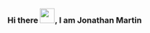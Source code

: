 ### Hi there <img src="https://encrypted-tbn0.gstatic.com/images?q=tbn:ANd9GcSEKukyAHPngIpxHd9yi1WhS5FF4fpxUmBtMutOXGKPcY5bYCCaFO6PcbSkf_ueu0wNvnk&usqp=CAU" width="30px">, I am Jonathan Martin

<!--
**JonathanMartin-gif/JonathanMartin-gif** is a ✨ _special_ ✨ repository because its `README.md` (this file) appears on your GitHub profile.

Here are some ideas to get you started:

- 🔭 I’m currently working on ...
- 🌱 I’m currently learning ...
- 👯 I’m looking to collaborate on ...
- 🤔 I’m looking for help with ...
- 💬 Ask me about ...
- 📫 How to reach me: ...
- 😄 Pronouns: ...
- ⚡ Fun fact: ...
-->
